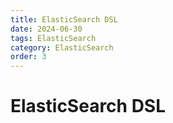 ```yaml
---
title: ElasticSearch DSL
date: 2024-06-30
tags: ElasticSearch
category: ElasticSearch
order: 3
---
```


<!--more--->

# ElasticSearch DSL

